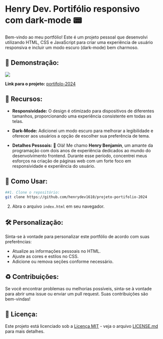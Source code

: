 
# Henry Dev. Portifólio responsivo com dark-mode 📟

Bem-vindo ao meu portfólio! Este é um projeto pessoal que desenvolvi utilizando HTML, CSS e JavaScript para criar uma experiência de usuário responsiva e incluir um modo escuro (dark-mode) bem charmoso.
 






## 👀 Demonstração:

<img src="./img/GIF 21-01-2024 16-11-35.gif"/>

**Link para o projeto:** <a href=" https://henrydev1610.github.io/projeto-portifolio-2024/"> portifolo-2024 </a>




## 🚀 Recursos:

- **Responsividade:** O design é otimizado para dispositivos de diferentes tamanhos, proporcionando uma experiência consistente em todas as telas.

- **Dark-Mode:** Adicionei um modo escuro para melhorar a legibilidade e oferecer aos usuários a opção de escolher sua preferência de tema.

- **Detalhes Pessoais:** 👋 Olá! Me chamo **Henry Benjamin**, um amante da programação com dois anos de experiência dedicados ao mundo do desenvolvimento frontend. Durante esse período, concentrei meus esforços na criação de páginas web com um forte foco em responsividade e experiência do usuário.

## 📖 Como Usar:
```bash
##1. Clone o repositório: 
git clone https://github.com/henrydev1610/projeto-portifolio-2024
```

2. Abra o arquivo `index.html` em seu navegador.

## 🛠 Personalização:

Sinta-se à vontade para personalizar este portfólio de acordo com suas preferências:

- Atualize as informações pessoais no HTML.
- Ajuste as cores e estilos no CSS.
- Adicione ou remova seções conforme necessário.

## ♻ Contribuições:

Se você encontrar problemas ou melhorias possíveis, sinta-se à vontade para abrir uma issue ou enviar um pull request. Suas contribuições são bem-vindas!

## 📃 Licença:

Este projeto está licenciado sob a [Licença MIT](LICENSE) - veja o arquivo [LICENSE.md](LICENSE.md) para mais detalhes.

